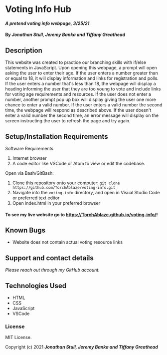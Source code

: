# Voting Info Hub

#### _A pretend voting info webpage, 3/25/21_

#### By _**Jonathan Stull, Jeremy Banka and Tiffany Greathead**_

## Description

This website was created to practice our branching skills with if/else statements in JavaScript. Upon opening this webpage, a prompt will open asking the user to enter their age. If the user enters a number greater than or equal to 18, it will display information and links for registration and polls. If the user enters a number that's less than 18, the webpage will display a heading informing the user that they are too young to vote and include links for voting age requirements and resources. If the user does not enter a number, another prompt pop up box will display giving the user one more chance to enter a valid number. If the user enters a valid number the second time, the webpage will respond as described above. If the user doesn't enter a valid number the second time, an error message will display on the screen instructing the user to refresh the page and try again.

## Setup/Installation Requirements

Software Requirements

1. Internet browser
2. A code editor like VSCode or Atom to view or edit the codebase.

Open via Bash/GitBash:

1. Clone this repository onto your computer:
   `git clone https://github.com/TorchAblaze/voting-info.git`
2. Navigate into the `voting-info` directory, and open in Visual Studio Code or preferred text editor
3. Open index.html in your preferred browser

#### To see my live website go to https://TorchAblaze.github.io/voting-info/!

## Known Bugs

- Website does not contain actual voting resource links

## Support and contact details

_Please reach out through my GitHub account._

## Technologies Used

- HTML
- CSS
- JavaScript
- VSCode

### License

MIT License.

Copyright (c) 2021 **_Jonathan Stull, Jeremy Banka and Tiffany Greathead_**
